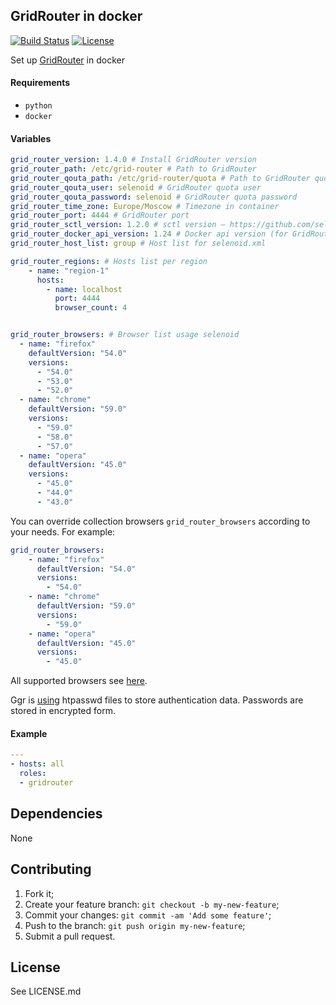 ## GridRouter in docker
[![Build Status](https://travis-ci.org/iqoption/gridrouter-docker.svg?branch=add-travis)](https://travis-ci.org/iqoption/gridrouter-docker)
[![License](https://img.shields.io/badge/License-Apache%202.0-blue.svg)](https://opensource.org/licenses/Apache-2.0)

Set up [GridRouter](https://github.com/aerokube/ggr) in docker

#### Requirements

* `python`
* `docker`

#### Variables

```yaml
grid_router_version: 1.4.0 # Install GridRouter version
grid_router_path: /etc/grid-router # Path to GridRouter
grid_router_qouta_path: /etc/grid-router/quota # Path to GridRouter quota
grid_router_qouta_user: selenoid # GridRouter quota user
grid_router_qouta_password: selenoid # GridRouter quota password
grid_router_time_zone: Europe/Moscow # Timezone in container
grid_router_port: 4444 # GridRouter port
grid_router_sctl_version: 1.2.0 # sctl version — https://github.com/seleniumkit/sctl/releases
grid_router_docker_api_version: 1.24 # Docker api version (for GridRouter)
grid_router_host_list: group # Host list for selenoid.xml

grid_router_regions: # Hosts list per region
    - name: "region-1"
      hosts:
        - name: localhost
          port: 4444
          browser_count: 4


grid_router_browsers: # Browser list usage selenoid
  - name: "firefox"
    defaultVersion: "54.0"
    versions:
      - "54.0"
      - "53.0"
      - "52.0"
  - name: "chrome"
    defaultVersion: "59.0"
    versions:
      - "59.0"
      - "58.0"
      - "57.0"
  - name: "opera"
    defaultVersion: "45.0"
    versions:
      - "45.0"
      - "44.0"
      - "43.0"
```

You can override collection browsers `grid_router_browsers` according to your needs.
For example:
```yaml
grid_router_browsers:
    - name: "firefox"
      defaultVersion: "54.0"
      versions:
        - "54.0"
    - name: "chrome"
      defaultVersion: "59.0"
      versions:
        - "59.0"
    - name: "opera"
      defaultVersion: "45.0"
      versions:
        - "45.0"
```

All supported browsers see [here](https://github.com/aerokube/selenoid#ready-to-use-browser-images).

Ggr is [using](http://aerokube.com/ggr/latest/#_creating_users_file) htpasswd files to store authentication data. Passwords are stored in encrypted form.

#### Example

```yaml
---
- hosts: all
  roles:
  - gridrouter
```

## Dependencies

None

## Contributing
1. Fork it;
2. Create your feature branch: `git checkout -b my-new-feature`;
3. Commit your changes: `git commit -am 'Add some feature'`;
4. Push to the branch: `git push origin my-new-feature`;
5. Submit a pull request.

## License
See LICENSE.md
